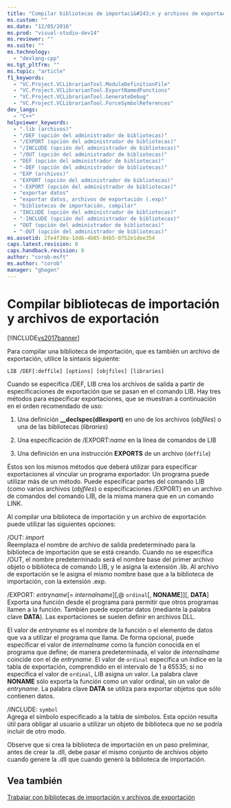 ```yaml
---
title: "Compilar bibliotecas de importaci&#243;n y archivos de exportaci&#243;n | Microsoft Docs"
ms.custom: ""
ms.date: "12/05/2016"
ms.prod: "visual-studio-dev14"
ms.reviewer: ""
ms.suite: ""
ms.technology: 
  - "devlang-cpp"
ms.tgt_pltfrm: ""
ms.topic: "article"
f1_keywords: 
  - "VC.Project.VCLibrarianTool.ModuleDefinitionFile"
  - "VC.Project.VCLibrarianTool.ExportNamedFunctions"
  - "VC.Project.VCLibrarianTool.GenerateDebug"
  - "VC.Project.VCLibrarianTool.ForceSymbolReferences"
dev_langs: 
  - "C++"
helpviewer_keywords: 
  - ".lib (archivos)"
  - "/DEF (opción del administrador de bibliotecas)"
  - "/EXPORT (opción del administrador de bibliotecas)"
  - "/INCLUDE (opción del administrador de bibliotecas)"
  - "/OUT (opción del administrador de bibliotecas)"
  - "DEF (opción del administrador de bibliotecas)"
  - "-DEF (opción del administrador de bibliotecas)"
  - "EXP (archivos)"
  - "EXPORT (opción del administrador de bibliotecas)"
  - "-EXPORT (opción del administrador de bibliotecas)"
  - "exportar datos"
  - "exportar datos, archivos de exportación (.exp)"
  - "bibliotecas de importación, compilar"
  - "INCLUDE (opción del administrador de bibliotecas)"
  - "-INCLUDE (opción del administrador de bibliotecas)"
  - "OUT (opción del administrador de bibliotecas)"
  - "-OUT (opción del administrador de bibliotecas)"
ms.assetid: 2fe4f30a-1dd6-4b05-84b5-0752e1dee354
caps.latest.revision: 8
caps.handback.revision: 8
author: "corob-msft"
ms.author: "corob"
manager: "ghogen"
---
```

# Compilar bibliotecas de importaci&#243;n y archivos de exportaci&#243;n
[!INCLUDE[vs2017banner](../../assembler/inline/includes/vs2017banner.md)]

Para compilar una biblioteca de importación, que es también un archivo de exportación, utilice la sintaxis siguiente:  
  
```  
LIB /DEF[:deffile] [options] [objfiles] [libraries]  
```  
  
 Cuando se especifica \/DEF, LIB crea los archivos de salida a partir de especificaciones de exportación que se pasan en el comando LIB.  Hay tres métodos para especificar exportaciones, que se muestran a continuación en el orden recomendado de uso:  
  
1.  Una definición **\_\_declspec\(dllexport\)** en uno de los archivos \(*objfiles*\) o una de las bibliotecas \(*libraries*\)  
  
2.  Una especificación de \/EXPORT:*name* en la línea de comandos de LIB  
  
3.  Una definición en una instrucción **EXPORTS** de un archivo \(`deffile`\)  
  
 Éstos son los mismos métodos que deberá utilizar para especificar exportaciones al vincular un programa exportador.  Un programa puede utilizar más de un método.  Puede especificar partes del comando LIB \(como varios archivos \(*objfiles*\) o especificaciones \/EXPORT\) en un archivo de comandos del comando LIB, de la misma manera que en un comando LINK.  
  
 Al compilar una biblioteca de importación y un archivo de exportación puede utilizar las siguientes opciones:  
  
 \/OUT: *import*  
 Reemplaza el nombre de archivo de salida predeterminado para la biblioteca de importación que se está creando.  Cuando no se especifica \/OUT, el nombre predeterminado será el nombre base del primer archivo objeto o biblioteca de comando LIB, y le asigna la extensión .lib.  Al archivo de exportación se le asigna el mismo nombre base que a la biblioteca de importación, con la extensión .exp.  
  
 \/EXPORT: *entryname*\[\= *internalname*\]\[,@ `ordinal`\[, **NONAME**\]\]\[, **DATA**\]  
 Exporta una función desde el programa para permitir que otros programas llamen a la función.  También puede exportar datos \(mediante la palabra clave **DATA**\).  Las exportaciones se suelen definir en archivos DLL.  
  
 El valor de *entryname* es el nombre de la función o el elemento de datos que va a utilizar el programa que llama.  De forma opcional, puede especificar el valor de *internalname* como la función conocida en el programa que define; de manera predeterminada, el valor de *internalname* coincide con el de *entryname*.  El valor de `ordinal` especifica un índice en la tabla de exportación, comprendido en el intervalo de 1 a 65535; si no especifica el valor de `ordinal`, LIB asigna un valor.  La palabra clave **NONAME** sólo exporta la función como un valor ordinal, sin un valor de *entryname*.  La palabra clave **DATA** se utiliza para exportar objetos que sólo contienen datos.  
  
 \/INCLUDE: `symbol`  
 Agrega el símbolo especificado a la tabla de símbolos.  Esta opción resulta útil para obligar al usuario a utilizar un objeto de biblioteca que no se podría incluir de otro modo.  
  
 Observe que si crea la biblioteca de importación en un paso preliminar, antes de crear la .dll, debe pasar el mismo conjunto de archivos objeto cuando genere la .dll que cuando generó la biblioteca de importación.  
  
## Vea también  
 [Trabajar con bibliotecas de importación y archivos de exportación](../../build/reference/working-with-import-libraries-and-export-files.md)